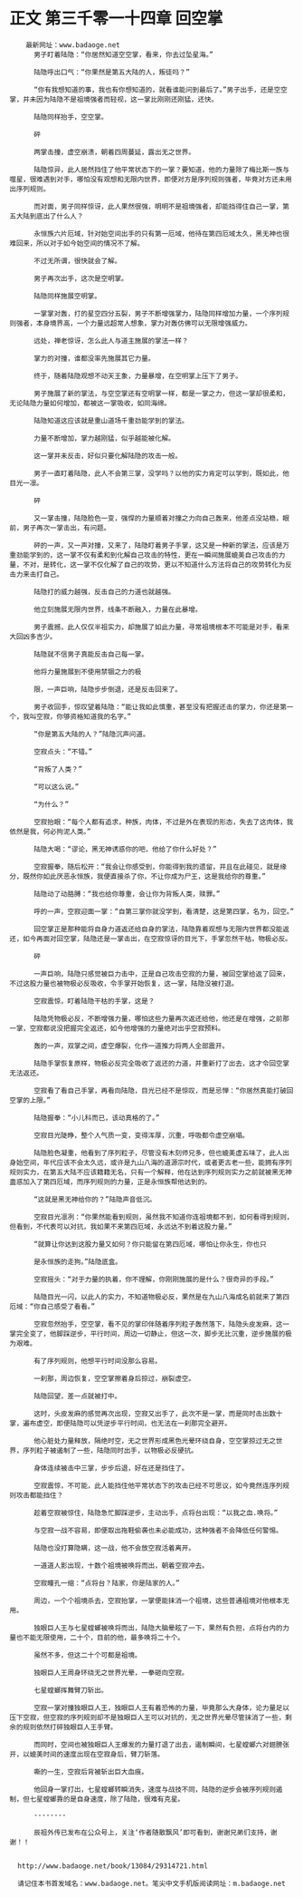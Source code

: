 # 正文 第三千零一十四章 回空掌
        最新网址：www.badaoge.net
          男子盯着陆隐：“你居然知道空空掌，看来，你去过坠星海。”
      
          陆隐呼出口气：“你果然是第五大陆的人，叛徒吗？”
      
          “你有我想知道的事，我也有你想知道的，就看谁能问到最后了。”男子出手，还是空空掌，并未因为陆隐不是祖境强者而轻视，这一掌比刚刚还刚猛，还快。
      
          陆隐同样抬手，空空掌。
      
          砰
      
          两掌击撞，虚空崩溃，朝着四周蔓延，露出无之世界。
      
          陆隐惊异，此人居然挡住了他平常状态下的一掌？要知道，他的力量除了梅比斯一族与噬星，很难遇到对手，哪怕没有观想和无限内世界，即便对方是序列规则强者，毕竟对方还未用出序列规则。
      
          而对面，男子同样惊讶，此人果然很强，明明不是祖境强者，却能挡得住自己一掌，第五大陆到底出了什么人？
      
          永恒族六片厄域，针对始空间出手的只有第一厄域，他待在第四厄域太久，黑无神也很难回来，所以对于如今始空间的情况不了解。
      
          不过无所谓，很快就会了解。
      
          男子再次出手，这次是空明掌。
      
          陆隐同样施展空明掌。
      
          一掌掌对轰，打的星空四分五裂，男子不断增强掌力，陆隐同样增加力量，一个序列规则强者，本身境界高，一个力量远超常人想象，掌力对轰仿佛可以无限增强威力。
      
          远处，禅老惊讶，怎么此人与道主施展的掌法一样？
      
          掌力的对撞，谁都没率先施展其它力量。
      
          终于，随着陆隐观想不动天王象，力量暴增，在空明掌上压下了男子。
      
          男子施展了新的掌法，与空空掌还有空明掌一样，都是一掌之力，但这一掌却很柔和，无论陆隐力量如何增加，都被这一掌吸收，如同海绵。
      
          陆隐知道这应该就是重山道场千重劲能学到的掌法。
      
          力量不断增加，掌力越刚猛，似乎越能被化解。
      
          这一掌并未反击，好似只要化解陆隐的攻击一般。
      
          男子一直盯着陆隐，此人不会第三掌，没学吗？以他的实力肯定可以学到，既如此，他目光一凛。
      
          砰
      
          又一掌击撞，陆隐脸色一变，强悍的力量顺着对撞之力向自己轰来，他差点没站稳，眼前，男子再次一掌击出，有问题。
      
          砰的一声，又一声对撞，又来了，陆隐盯着男子手掌，这又是一种新的掌法，应该是万重劲能学到的，这一掌不仅有柔和到化解自己攻击的特性，更在一瞬间施展媲美自己攻击的力量，不对，是转化，这一掌不仅化解了自己的攻势，更以不知道什么方法将自己的攻势转化为反击力来击打自己。
      
          陆隐打的威力越强，反击自己的力道也就越强。
      
          他立刻施展无限内世界，线条不断融入，力量在此暴增。
      
          男子震撼，此人仅仅半祖实力，却施展了如此力量，寻常祖境根本不可能是对手，看来大回凶多吉少。
      
          陆隐就不信男子真能反击自己每一掌。
      
          他将力量施展到不使用禁锢之力的极
      
          限，一声巨响，陆隐步步倒退，还是反击回来了。
      
          男子收回手，惊叹望着陆隐：“能让我如此慎重，甚至没有把握还击的掌力，你还是第一个，我叫空寂，你够资格知道我的名字。”
      
          “你是第五大陆的人？”陆隐沉声问道。
      
          空寂点头：“不错。”
      
          “背叛了人类？”
      
          “可以这么说。”
      
          “为什么？”
      
          空寂抬眼：“每个人都有追求，种族，肉体，不过是外在表现的形态，失去了这肉体，我依然是我，何必拘泥人类。”
      
          陆隐大喝：“谬论，黑无神诱惑你的吧，他给了你什么好处？”
      
          空寂握拳，随后松开：“我会让你感受到，你能得到我的遗留，并且在此碰见，就是缘分，既然你如此厌恶永恒族，我便直接杀了你，不让你成为尸王，这是我给你的尊重。”
      
          陆隐动了动胳膊：“我也给你尊重，会让你为背叛人类，赎罪。”
      
          呼的一声，空寂迎面一掌：“自第三掌你就没学到，看清楚，这是第四掌，名为，回空。”
      
          回空掌正是那种能将自身力道返还给自身的掌法，陆隐靠着观想与无限内世界都没能返还，如今再面对回空掌，陆隐还是一掌击出，在空寂惊讶的目光下，手掌忽然干枯，物极必反。
      
          砰
      
          一声巨响，陆隐只感觉被巨力击中，正是自己攻击空寂的力量，被回空掌给返了回来，不过这股力量也被物极必反吸收，令手掌开始恢复，这一掌，陆隐没被打退。
      
          空寂震惊，盯着陆隐干枯的手掌，这是？
      
          陆隐凭物极必反，不断增强力量，哪怕这些力量再次返还给他，他还是在增强，之前那一掌，空寂都说没把握完全返还，如今他增强的力量绝对出乎空寂预料。
      
          轰的一声，双掌之间，虚空爆裂，化作一道推力将两人全部震开。
      
          陆隐手掌恢复原样，物极必反完全吸收了返还的力道，并重新打了出去，这才令回空掌无法返还。
      
          空寂看了看自己手掌，再看向陆隐，目光已经不是惊叹，而是忌惮：“你居然真能打破回空掌的上限。”
      
          陆隐握拳：“小儿科而已，该动真格的了。”
      
          空寂目光陡睁，整个人气质一变，变得浑厚，沉重，呼吸都令虚空崩塌。
      
          陆隐脸色凝重，他看到了序列粒子，尽管没有木刻师兄多，但也媲美虚五味了，此人出身始空间，年代应该不会太久远，或许是九山八海的道源宗时代，或者更古老一些，能拥有序列规则实力，在第五大陆不应该籍籍无名，只有一个解释，他在达到序列规则实力之前就被黑无神蛊惑加入了第四厄域，而序列规则的力量，正是永恒族帮他达到的。
      
          “这就是黑无神给你的？”陆隐声音低沉。
      
          空寂目光凛冽：“你果然能看到规则，虽然我不知道你连祖境都不到，如何看得到规则，但看到，不代表可以对抗，我如果不来第四厄域，永远达不到着这股力量。”
      
          “就算让你达到这股力量又如何？你只能留在第四厄域，哪怕让你永生，你也只
      
          是永恒族的走狗。”陆隐底盒。
      
          空寂摇头：“对于力量的执着，你不理解，你刚刚施展的是什么？很奇异的手段。”
      
          陆隐目光一闪，以此人的实力，不知道物极必反，果然是在九山八海成名前就来了第四厄域：“你自己感受了看看。”
      
          空寂忽然抬手，空空掌，看不见的掌印伴随着序列粒子轰然落下，陆隐头皮发麻，这一掌完全变了，他脚踩逆步，平行时间，周边一切静止，但这一次，脚步无比沉重，逆步施展的极为艰难。
      
          有了序列规则，他想平行时间没那么容易。
      
          一刹那，周边恢复，空空掌擦着身后掠过，崩裂虚空。
      
          陆隐回望，差一点就被打中。
      
          这时，头皮发麻的感觉再次出现，空寂又出手了，此次不是一掌，而是同时击出数十掌，遍布虚空，即便陆隐可以凭逆步平行时间，也无法在一刹那完全避开。
      
          他心脏处力量释放，隔绝时空，无之世界形成黑色光晕环绕自身，空空掌掠过无之世界，序列粒子被遏制了一些，陆隐同时出手，以物极必反硬抗。
      
          身体连续被击中三掌，步步后退，好在还是挡住了。
      
          空寂震惊，不可能，此人能挡住他平常状态下的攻击已经不可思议，如今竟然连序列规则攻击都能挡住？
      
          趁着空寂被惊住，陆隐急忙脚踩逆步，主动出手，点将台出现：“以我之血.唤将。”
      
          与空寂一战不容易，即便取出拖鞋偷袭也未必能成功，这种强者不会降低任何警惕。
      
          陆隐也没打算隐瞒，这一战，他不会放空寂活着离开。
      
          一道道人影出现，十数个祖境被唤将而出，朝着空寂冲去。
      
          空寂瞳孔一缩：“点将台？陆家，你是陆家的人。”
      
          周边，一个个祖境杀去，空寂抬掌，一掌便能抹消一个祖境，这些普通祖境对他根本无用。
      
          独眼巨人王与七星螳螂被唤将而出，陆隐大脑晕眩了一下，果然有负担，点将台内的力量也不能无限使用，二十个，目前的他，最多唤将二十个。
      
          虽然不多，但这二十个可都是祖境。
      
          独眼巨人王周身环绕无之世界光晕，一拳砸向空寂。
      
          七星螳螂挥舞臂刀斩出。
      
          空寂一掌对撞独眼巨人王，独眼巨人王有着恐怖的力量，毕竟那么大身体，论力量足以压下空寂，但空寂的序列规则却不是独眼巨人王可以对抗的，无之世界光晕尽管抹消了一些，剩余的规则依然打碎独眼巨人王手臂。
      
          而同时，空间也被独眼巨人王爆发的力量打退了出去，遏制瞬间，七星螳螂六对翅膀张开，以媲美时间的速度出现在空寂身后，臂刀斩落。
      
          嘶的一生，空寂后背被斩出巨大血痕。
      
          他回身一掌打出，七星螳螂转瞬消失，速度与战技不同，陆隐的逆步会被序列规则遏制，但七星螳螂靠的是自身速度，除了陆隐，很难有克星。
      
          --------
      
          辰祖外传已发布在公众号上，关注‘作者随散飘风’即可看到，谢谢兄弟们支持，谢谢！！
      
      
      http://www.badaoge.net/book/13084/29314721.html
      
      请记住本书首发域名：www.badaoge.net。笔尖中文手机版阅读网址：m.badaoge.net